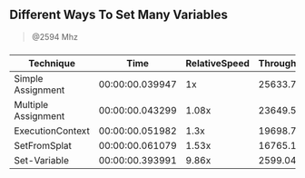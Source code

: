 
Different Ways To Set Many Variables
------------------------------------
> @2594 Mhz


### 


|Technique          |Time           |RelativeSpeed|Throughput|
|-------------------|---------------|-------------|----------|
|Simple Assignment  |00:00:00.039947|1x           |25633.71/s|
|Multiple Assignment|00:00:00.043299|1.08x        |23649.51/s|
|ExecutionContext   |00:00:00.051982|1.3x         |19698.79/s|
|SetFromSplat       |00:00:00.061079|1.53x        |16765.12/s|
|Set-Variable       |00:00:00.393991|9.86x        |2599.04/s |




